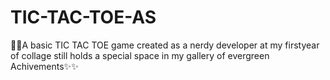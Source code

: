 # TIC-TAC-TOE-AS
🧑‍🎓A basic TIC TAC TOE game created as a nerdy developer at my firstyear of collage 
still holds a special space in my gallery of evergreen Achivements✨✨
